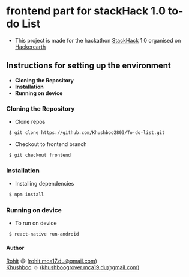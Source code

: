 # frontend part for stackHack 1.0 to-do List
- This project is made for the hackathon [StackHack](https://www.hackerearth.com/challenges/hackathon/stackhack-v1/) 1.0 organised on [Hackerearth](https://www.hackerearth.com/)

## Instructions for setting up the environment
* **Cloning the Repository**
* **Installation**
* **Running on device**

### Cloning the Repository

* Clone repos  
```sh
 $ git clone https://github.com/Khushboo2803/To-do-list.git
```

* Checkout to frontend branch   
```sh
 $ git checkout frontend
```

### Installation
* Installing dependencies  
```sh
 $ npm install
```

### Running on device
* To run on device  
```sh
 $ react-native run-android 
 ```

#### **Author**  
[Rohit](https://github.com/rnayak1) :smile: (rohit.mca17.du@gmail.com)        
[Khushboo](https://github.com/khushboo2803) :relaxed: (khushboogrover.mca19.du@gmail.com)
